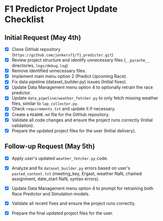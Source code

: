 # F1 Predictor Project Update Checklist

## Initial Request (May 4th)
- [x] Clone GitHub repository (`https://github.com/jonkers71/f1_predictor.git`)
- [x] Review project structure and identify unnecessary files (`__pycache__` directories, `logs/debug.log`)
- [x] Remove identified unnecessary files.
- [x] Implement main menu option 2 (Predict Upcoming Race).
- [x] Fix data pipeline (dataset_builder.py) issues (Initial fixes).
- [x] Update Data Management menu option 4 to optionally retrain the race predictor.
- [x] Update `data_pipeline/weather_fetcher.py` to only fetch missing weather files, similar to `lap_collector.py`.
- [x] Check `requirements.txt` and update it if necessary.
- [x] Create a `README.md` file for the GitHub repository.
- [x] Validate all code changes and ensure the project runs correctly (Initial validation).
- [x] Prepare the updated project files for the user (Initial delivery).

## Follow-up Request (May 5th)
- [x] Apply user's updated `weather_fetcher.py` code.
- [x] Analyze and fix `dataset_builder.py` errors based on user's `pasted_content.txt` (meeting_key, Ergast, weather NaN, chained assignment, date_start NaN, syntax errors).
- [x] Update Data Management menu option 4 to prompt for retraining both Race Predictor and Simulation models.
- [x] Validate all recent fixes and ensure the project runs correctly.
- [x] Prepare the final updated project files for the user.

